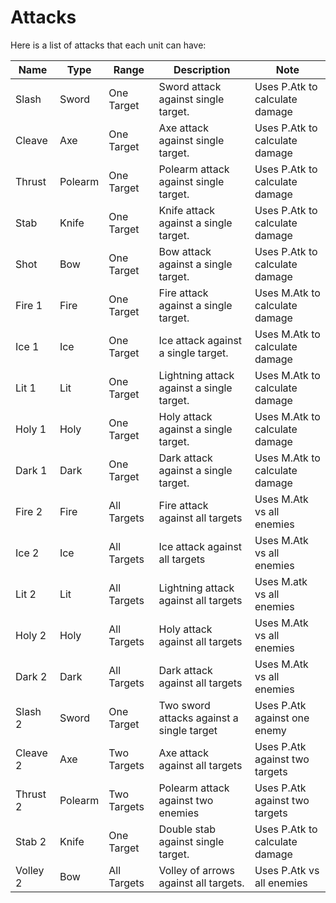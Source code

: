 # Attacks

Here is a list of attacks that each unit can have:

| Name     | Type    | Range       | Description                               | Note                           |
|----------|---------|-------------|-------------------------------------------|--------------------------------|
| Slash    | Sword   | One Target  | Sword attack against single target.       | Uses P.Atk to calculate damage |
| Cleave   | Axe     | One Target  | Axe attack against single target.         | Uses P.Atk to calculate damage |
| Thrust   | Polearm | One Target  | Polearm attack against single target.     | Uses P.Atk to calculate damage |
| Stab     | Knife   | One Target  | Knife attack against a single target.     | Uses P.Atk to calculate damage |  
| Shot     | Bow     | One Target  | Bow attack against a single target.       | Uses P.Atk to calculate damage |  
| Fire 1   | Fire    | One Target  | Fire attack against a single target.      | Uses M.Atk to calculate damage |
| Ice 1    | Ice     | One Target  | Ice attack against a single target.       | Uses M.Atk to calculate damage |  
| Lit 1    | Lit     | One Target  | Lightning attack against a single target. | Uses M.Atk to calculate damage | 
| Holy 1   | Holy    | One Target  | Holy attack against a single target.      | Uses M.Atk to calculate damage |  
| Dark 1   | Dark    | One Target  | Dark attack against a single target.      | Uses M.Atk to calculate damage |
| Fire 2   | Fire    | All Targets | Fire attack against all targets           | Uses M.Atk vs all enemies      |
| Ice 2    | Ice     | All Targets | Ice attack against all targets            | Uses M.Atk vs all enemies      |
| Lit 2    | Lit     | All Targets | Lightning attack against all targets      | Uses M.atk vs all enemies      |  
| Holy 2   | Holy    | All Targets | Holy attack against all targets           | Uses M.Atk vs all enemies      |  
| Dark 2   | Dark    | All Targets | Dark attack against all targets           | Uses M.Atk vs all enemies      |  
| Slash 2  | Sword   | One Target  | Two sword attacks against a single target | Uses P.Atk against one enemy   |
| Cleave 2 | Axe     | Two Targets | Axe attack against all targets            | Uses P.Atk against two targets |  
| Thrust 2 | Polearm | Two Targets | Polearm attack against two enemies        | Uses P.Atk against two targets |  
| Stab 2   | Knife   | One Target  | Double stab against single target.        | Uses P.Atk to calculate damage |
| Volley 2 | Bow     | All Targets | Volley of arrows against all targets.     | Uses P.Atk vs all enemies      |
